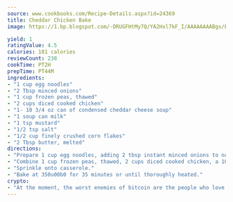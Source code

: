 ```yaml
---
source: www.cookbooks.com/Recipe-Details.aspx?id=24369
title: Cheddar Chicken Bake
image: https://1.bp.blogspot.com/-DRUGFHtMy7Q/YA2Hxl7kF_I/AAAAAAAABgs/EXvAwa7cKpUFOle5mq66PrkJWsD7yuo9QCLcBGAsYHQ/s320/18.png

yield: 1
ratingValue: 4.5
calories: 181 calories
reviewCount: 238
cookTime: PT2H
prepTime: PT44M
ingredients:
- "1 cup egg noodles"
- "2 Tbsp minced onions"
- "1 cup frozen peas, thawed"
- "2 cups diced cooked chicken"
- "1- 10 3/4 oz can of condensed cheddar cheese soup"
- "1 soup can milk"
- "1 tsp mustard"
- "1/2 tsp salt"
- "1/2 cup finely crushed corn flakes"
- "2 Tbsp butter, melted"
directions:
- "Prepare 1 cup egg noodles, adding 2 tbsp instant minced onions to noodle in boiling water."
- "Combine 1 cup frozen peas, thawed, 2 cups diced cooked chicken, a 10 3/4 oz can of condensed cheddar cheese soup, 1 soup can of water, 1 tsp mustard and 1/2 cup finely crushed corn flakes with 2 tbsp butter, melted."
- "Sprinkle onto casserole."
- "Bake at 350u00b0 for 35 minutes or until thoroughly heated."
crypto:
- "At the moment, the worst enemies of bitcoin are the people who love bitcoin."
---
```

